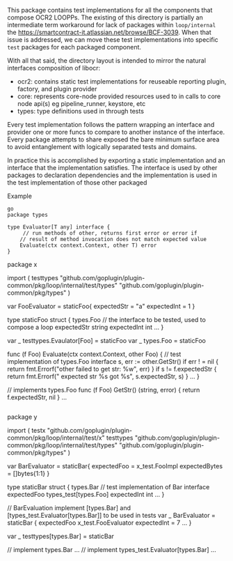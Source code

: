 This package contains test implementations for all the components that compose OCR2  LOOPPs. The existing of this directory is partially an intermediate term workaround for lack of packages within `loop/internal` the https://smartcontract-it.atlassian.net/browse/BCF-3039. When that issue is addressed, we can move these test implementations into specific `test` packages for each packaged component.

With all that said, the directory layout is intended to mirror the natural interfaces composition of libocr:
- ocr2: contains static test implementations for reuseable reporting plugin, factory, and plugin provider
- core: represents core-node provided resources used to in calls to core node api(s) eg pipeline_runner, keystore, etc
- types: type definitions used in through tests

Every test implementation follows the pattern wrapping an interface and provider one or more funcs to compare to another
instance of the interface. Every package attempts to share exposed the bare minimum surface area to avoid entanglement with logically separated tests and domains.

In practice this is accomplished by exporting a static implementation and an interface that the implementation satisfies. The interface is used by other packages to declaration dependencies and the implementation is used in the test implementation of those other packaged

Example

```
go
package types

type Evaluator[T any] interface {
     // run methods of other, returns first error or error if
    // result of method invocation does not match expected value
    Evaluate(ctx context.Context, other T) error
}

```
package x

import (
    testtypes "github.com/goplugin/plugin-common/pkg/loop/internal/test/types"
	"github.com/goplugin/plugin-common/pkg/types"
)

var FooEvaluator = staticFoo{
    expectedStr = "a"
    expectedInt = 1
}


type staticFoo struct {
    types.Foo // the interface to be tested, used to compose a loop
    expectedStr string
    expectedInt int
    ...
}

var _ testtypes.Evaulator[Foo] = staticFoo
var _ types.Foo = staticFoo

func (f Foo) Evaluate(ctx context.Context, other Foo) {
    // test implementation of types.Foo interface
    s, err := other.GetStr()
    if err ! = nil {
        return fmt.Errorf("other failed to get str: %w", err)
    } 
    if s != f.expectedStr {
        return fmt.Errorf(" expected str %s got %s", s.expectedStr, s)
    }
    ...
}

// implements types.Foo
func (f Foo) GetStr() (string, error) {
    return f.expectedStr, nil
}
...

```

```
package y

import (
    testx "github.com/goplugin/plugin-common/pkg/loop/internal/test/x"
    testtypes "github.com/goplugin/plugin-common/pkg/loop/internal/test/types"
	"github.com/goplugin/plugin-common/pkg/types"
)

var BarEvaluator = staticBar{
    expectedFoo = x_test.FooImpl
    expectedBytes = []bytes{1:1}
}


type staticBar struct {
    types.Bar // test implementation of Bar interface
    expectedFoo types_test[types.Foo]
    expectedInt int
    ...
}

// BarEvaluation implement [types.Bar] and [types_test.Evaluator[types.Bar]] to be used in tests
var _ BarEvaluator = staticBar {
    expectedFoo x_test.FooEvaluator
    expectedInt = 7
    ...
}

var _ testtypes[types.Bar] = staticBar

// implement types.Bar
...
// implement types_test.Evaluator[types.Bar]
...

```